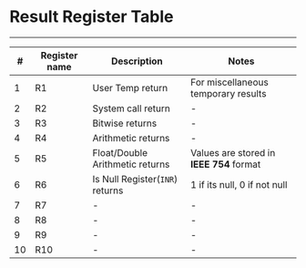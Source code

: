 # Result Register Table

--------

| #  | Register name | Description                     | Notes                                    |
|----|---------------|---------------------------------|------------------------------------------|
| 1  | R1            | User Temp return                | For miscellaneous temporary results      |
| 2  | R2            | System call return              | -                                        |
| 3  | R3            | Bitwise returns                 | -                                        |
| 4  | R4            | Arithmetic returns              | -                                        |
| 5  | R5            | Float/Double Arithmetic returns | Values are stored in **IEEE 754** format |
| 6  | R6            | Is Null Register(`INR`) returns | 1 if its null, 0 if not null             |
| 7  | R7            | -                               | -                                        |
| 8  | R8            | -                               | -                                        |
| 9  | R9            | -                               | -                                        |
| 10 | R10           | -                               | -                                        |